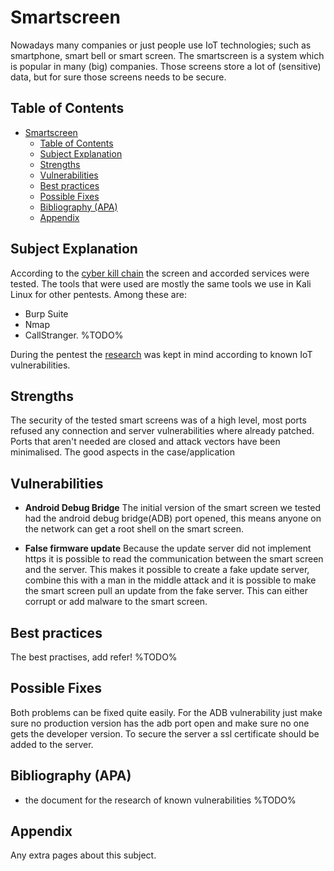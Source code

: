# Smartscreen

Nowadays many companies or just people use IoT technologies; such as smartphone, smart bell or smart screen.
The smartscreen is a system which is popular in many (big) companies. Those screens store a lot of (sensitive) data, but for sure
those screens needs to be secure.

## Table of Contents

- [Smartscreen](#smartscreen)
  - [Table of Contents](#table-of-contents)
  - [Subject Explanation](#subject-explanation)
  - [Strengths](#strengths)
  - [Vulnerabilities](#vulnerabilities)
  - [Best practices](#best-practices)
  - [Possible Fixes](#possible-fixes)
  - [Bibliography (APA)](#bibliography-apa)
  - [Appendix](#appendix)

## Subject Explanation

According to the [cyber kill chain](https://www.varonis.com/blog/cyber-kill-chain/) the screen and accorded services were tested. The tools that were used are mostly the same tools we use in Kali Linux for other pentests. Among these are:

- Burp Suite
- Nmap
- CallStranger. %TODO%

During the pentest the [research](https://fontys-intersect.github.io/research) was kept in mind according to known IoT vulnerabilities.

## Strengths

The security of the tested smart screens was of a high level, most ports refused any connection and server vulnerabilities where already patched. Ports that aren't needed are closed and attack vectors have been minimalised.
The good aspects in the case/application

## Vulnerabilities

- **Android Debug Bridge**
The initial version of the smart screen we tested had the android debug bridge(ADB) port opened, this means anyone on the network can get a root shell on the smart screen.

- **False firmware update**
Because the update server did not implement https it is possible to read the communication between the smart screen and the server. This makes it possible to create a fake update server, combine this with a man in the middle attack and it is possible to make the smart screen pull an update from the fake server. This can either corrupt or add malware to the smart screen.

## Best practices

The best practises, add refer! %TODO%

## Possible Fixes

Both problems can be fixed quite easily. For the ADB vulnerability just make sure no production version has the adb port open and make sure no one gets the developer version. To secure the server a ssl certificate should be added to the server.

## Bibliography (APA)

- the document for the research of known vulnerabilities %TODO%

## Appendix

Any extra pages about this subject.

